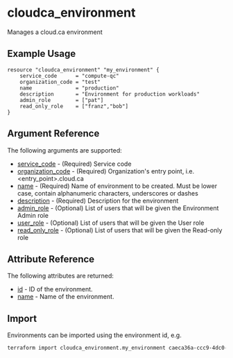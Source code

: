 # cloudca_environment

Manages a cloud.ca environment

## Example Usage

```hcl
resource "cloudca_environment" "my_environment" {
    service_code      = "compute-qc"
    organization_code = "test"
    name              = "production"
    description       = "Environment for production workloads"
    admin_role        = ["pat"]
    read_only_role    = ["franz","bob"]
}
```

## Argument Reference

The following arguments are supported:

- [service_code](#service_code) - (Required) Service code
- [organization_code](#organization_code) - (Required) Organization's entry point, i.e. \<entry_point\>.cloud.ca
- [name](#name) - (Required) Name of environment to be created. Must be lower case, contain alphanumeric characters, underscores or dashes
- [description](#description) - (Required) Description for the environment
- [admin_role](#admin_role) - (Optional) List of users that will be given the Environment Admin role
- [user_role](#user_role) - (Optional) List of users that will be given the User role
- [read_only_role](#read_only_role) - (Optional) List of users that will be given the Read-only role

## Attribute Reference

The following attributes are returned:

- [id](#id) - ID of the environment.
- [name](#name) - Name of the environment.

## Import

Environments can be imported using the environment id, e.g.

```bash
terraform import cloudca_environment.my_environment caeca36a-ccc9-4dc0-a7d1-eb88cbd7d0c0
```
